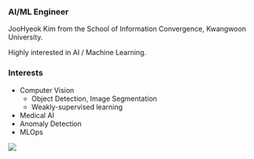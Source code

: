 ### AI/ML Engineer

JooHyeok Kim from the School of Information Convergence, Kwangwoon University.

Highly interested in AI / Machine Learning.

### Interests
- Computer Vision
  - Object Detection, Image Segmentation 
  - Weakly-supervised learning
- Medical AI 
- Anomaly Detection
- MLOps

<a href="https://velog.io/@kyyle"><img src="https://img.shields.io/badge/velog-20C997?style=flat-square&logo=Velog&&logoColor=white"/></a>
